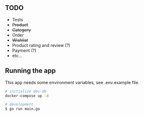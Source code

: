 ## TODO
- Tests
- <s>Product</s>
- <s>Category</s>
- Order
- <s>Wishlist</s>
- Product rating and review (?)
- Payment (?)
- etc...

## Running the app

This app needs some environment variables, see .env.example file.

```bash
# initialize dev-db
docker-compose up -d

# development
$ go run main.go
```
